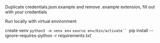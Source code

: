 Duplicate credentials.json.example and remove .example extension, fill out with your credentials

Run locally with virtual environment

create venv
    `python3 -m venv env`
    `source env/bin/activate``
    `pip install --ignore-requires-python -r requirements.txt`